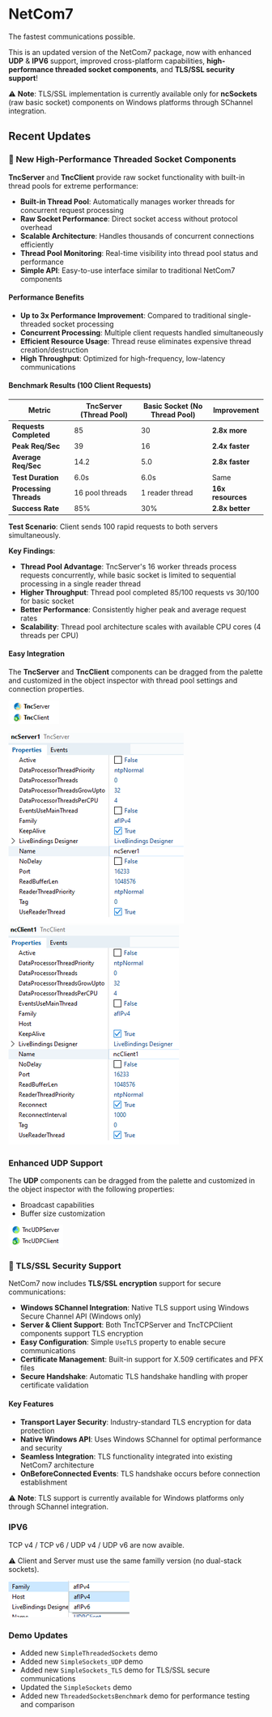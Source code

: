 # NetCom7

The fastest communications possible.

This is an updated version of the NetCom7 package, now with enhanced **UDP** & **IPV6** support, improved cross-platform capabilities, **high-performance threaded socket components**, and **TLS/SSL security support**!

⚠️ **Note**: TLS/SSL implementation is currently available only for **ncSockets** (raw basic socket) components on Windows platforms through SChannel integration.

## Recent Updates

### 🚀 New High-Performance Threaded Socket Components
**TncServer** and **TncClient** provide raw socket functionality with built-in thread pools for extreme performance:

- **Built-in Thread Pool**: Automatically manages worker threads for concurrent request processing
- **Raw Socket Performance**: Direct socket access without protocol overhead
- **Scalable Architecture**: Handles thousands of concurrent connections efficiently  
- **Thread Pool Monitoring**: Real-time visibility into thread pool status and performance
- **Simple API**: Easy-to-use interface similar to traditional NetCom7 components

#### Performance Benefits
- **Up to 3x Performance Improvement**: Compared to traditional single-threaded socket processing
- **Concurrent Processing**: Multiple client requests handled simultaneously
- **Efficient Resource Usage**: Thread reuse eliminates expensive thread creation/destruction
- **High Throughput**: Optimized for high-frequency, low-latency communications

#### Benchmark Results (100 Client Requests)

| Metric | TncServer (Thread Pool) | Basic Socket (No Thread Pool) | Improvement |
|--------|-------------------------|-------------------------------|-------------|
| **Requests Completed** | 85 | 30 | **2.8x more** |
| **Peak Req/Sec** | 39 | 16 | **2.4x faster** |
| **Average Req/Sec** | 14.2 | 5.0 | **2.8x faster** |
| **Test Duration** | 6.0s | 6.0s | Same |
| **Processing Threads** | 16 pool threads | 1 reader thread | **16x resources** |
| **Success Rate** | 85% | 30% | **2.8x better** |

**Test Scenario**: Client sends 100 rapid requests to both servers simultaneously.

**Key Findings**:
- **Thread Pool Advantage**: TncServer's 16 worker threads process requests concurrently, while basic socket is limited to sequential processing in a single reader thread
- **Higher Throughput**: Thread pool completed 85/100 requests vs 30/100 for basic socket
- **Better Performance**: Consistently higher peak and average request rates
- **Scalability**: Thread pool architecture scales with available CPU cores (4 threads per CPU)

#### Easy Integration
The **TncServer** and **TncClient** components can be dragged from the palette and customized in the object inspector with thread pool settings and connection properties.

![alt text](image-3.png)

![alt text](image-4.png) ![alt text](image-5.png)

### Enhanced UDP Support
The **UDP** components can be dragged from the palette and customized in the object inspector with the following properties:
- Broadcast capabilities
- Buffer size customization

![alt text](image-1.png)

### 🔐 TLS/SSL Security Support
NetCom7 now includes **TLS/SSL encryption** support for secure communications:

- **Windows SChannel Integration**: Native TLS support using Windows Secure Channel API (Windows only)
- **Server & Client Support**: Both TncTCPServer and TncTCPClient components support TLS encryption
- **Easy Configuration**: Simple `UseTLS` property to enable secure communications
- **Certificate Management**: Built-in support for X.509 certificates and PFX files
- **Secure Handshake**: Automatic TLS handshake handling with proper certificate validation

#### Key Features
- **Transport Layer Security**: Industry-standard TLS encryption for data protection
- **Native Windows API**: Uses Windows SChannel for optimal performance and security
- **Seamless Integration**: TLS functionality integrated into existing NetCom7 architecture
- **OnBeforeConnected Events**: TLS handshake occurs before connection establishment

⚠️ **Note**: TLS support is currently available for Windows platforms only through SChannel integration.

### IPV6

TCP v4 / TCP v6 / UDP v4 / UDP v6 are now avaible.

⚠️ Client and Server must use the same familly version (no dual-stack sockets).

![alt text](image-2.png)

### Demo Updates
- Added new `SimpleThreadedSockets` demo
- Added new `SimpleSockets_UDP` demo
- Added new `SimpleSockets_TLS` demo for TLS/SSL secure communications
- Updated the `SimpleSockets` demo
- Added new `ThreadedSocketsBenchmark` demo for performance testing and comparison


